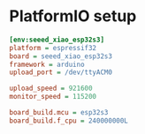 <!-- [Botland](https://botland.com.pl/moduly-wifi-i-bt-esp32/21080-qt-py-esp32-s2-plytka-rozwojowa-z-wifi-i-zlaczem-antenowym-ufl-stemma-qtqwiic-adafruit-5348.html)   -->
<!-- [Kamami](https://kamami.pl/en/esp32/1178261-adafruit-qt-py-esp32-s2-board-with-the-esp32-s2-wifi-module-5325.html)   -->
<!-- [Adafruit](https://learn.adafruit.com/adafruit-qt-py-esp32-s2)   -->
<!---->
<!-- <img src="./qtpy_esp32_s2_back.jpg" width="120"/> -->
<!-- <img src="./qtpy_esp32_s2_front.jpg" width="120"/> -->

# PlatformIO setup

```ini
[env:seeed_xiao_esp32s3]
platform = espressif32
board = seeed_xiao_esp32s3
framework = arduino
upload_port = /dev/ttyACM0

upload_speed = 921600
monitor_speed = 115200

board_build.mcu = esp32s3
board_build.f_cpu = 240000000L
```
